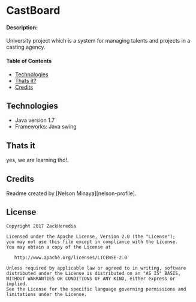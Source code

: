 # CastBoard

#### Description: 

University project which is a system for managing talents and projects in a casting agency.

#### Table of Contents

* [Technologies](#technologies)
* [Thats it?](#thats-it)
* [Credits](#credits)

## Technologies

  - Java version 1.7
  - Frameworks: Java swing
  
## Thats it

yes, we are learning tho!.

## Credits
Readme created by [Nelson Minaya][nelson-profile].

## License

	Copyright 2017 ZackHeredia
	
	Licensed under the Apache License, Version 2.0 (the "License");
	you may not use this file except in compliance with the License.
	You may obtain a copy of the License at
	
	   http://www.apache.org/licenses/LICENSE-2.0
	
	Unless required by applicable law or agreed to in writing, software
	distributed under the License is distributed on an "AS IS" BASIS,
	WITHOUT WARRANTIES OR CONDITIONS OF ANY KIND, either express or implied.
	See the License for the specific language governing permissions and
	limitations under the License.
